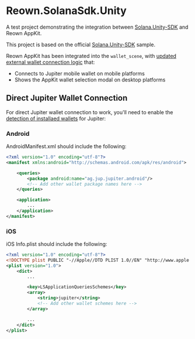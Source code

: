 # Reown.SolanaSdk.Unity

A test project demonstrating the integration between [Solana.Unity-SDK](https://github.com/magicblock-labs/Solana.Unity-SDK) and Reown AppKit.

This project is based on the official [Solana.Unity-SDK](https://github.com/magicblock-labs/Solana.Unity-SDK) sample.

Reown AppKit has been integrated into the `wallet_scene`, with [updated external wallet connection logic](https://github.com/reown-com/reown-dotnet/blob/feat/solana-network/playground/Reown.SolanaSdk.Unity/Assets/Solana%20Wallet/Scripts/example/screens/LoginScreen.cs#L90-L106) that:

- Connects to Jupiter mobile wallet on mobile platforms
- Shows the AppKit wallet selection modal on desktop platforms

## Direct Jupiter Wallet Connection

For direct Jupiter wallet connection to work, you'll need to enable the [detection of installaed wallets](https://docs.reown.com/appkit/unity/core/options#enable-installed-wallet-detection) for Jupiter:

### Android

AndroidManifest.xml should include the following:

```xml
<?xml version="1.0" encoding="utf-8"?>
<manifest xmlns:android="http://schemas.android.com/apk/res/android">

    <queries>
        <package android:name="ag.jup.jupiter.android"/>
        <!-- Add other wallet package names here -->
    </queries>

    <application>
        ...
    </application>
</manifest>
```

### iOS

iOS Info.plist should include the following:

```xml
<?xml version="1.0" encoding="utf-8"?>
<!DOCTYPE plist PUBLIC "-//Apple//DTD PLIST 1.0//EN" "http://www.apple.com/DTDs/PropertyList-1.0.dtd">
<plist version="1.0">
    <dict>
        ...

        <key>LSApplicationQueriesSchemes</key>
        <array>
            <string>jupiter</string>
            <!-- Add other wallet schemes here -->
        </array>

        ...
    </dict>
</plist>

```
